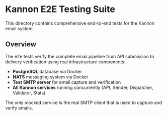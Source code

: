 # Kannon E2E Testing Suite

This directory contains comprehensive end-to-end tests for the Kannon email system.

## Overview

The e2e tests verify the complete email pipeline from API submission to delivery verification using real infrastructure components:

- **PostgreSQL** database via Docker
- **NATS** messaging system via Docker
- **Test SMTP server** for email capture and verification
- **All Kannon services** running concurrently (API, Sender, Dispatcher, Validator, Stats)

The only mocked service is the real SMTP client that is used to capture and verify emails.
